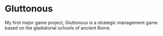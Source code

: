 # Gluttonous
My first major game project, Gluttonous is a strategic management game based on the gladiatorial schools of ancient Rome.
